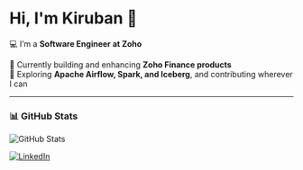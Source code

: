 # Hi, I'm Kiruban 👋

💻 I’m a **Software Engineer at Zoho**

🔭 Currently building and enhancing **Zoho Finance products**    
🌱 Exploring **Apache Airflow, Spark, and Iceberg**, and contributing wherever I can

---

### 📊 GitHub Stats
![GitHub Stats](https://github-readme-stats.vercel.app/api?username=kirubankamaraj&theme=dark&show_icons=true)

[![LinkedIn](https://img.shields.io/badge/LinkedIn-Profile-blue?logo=linkedin)](http://www.linkedin.com/in/kiruban-kamaraj)
